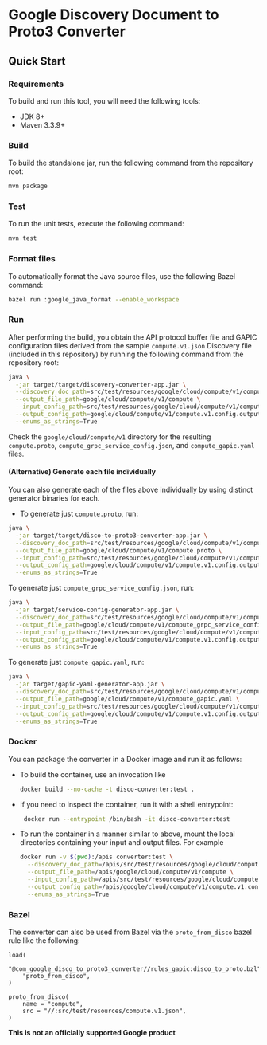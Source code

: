 # Google Discovery Document to Proto3 Converter

## Quick Start

### Requirements
To build and run this tool, you will need the following tools:
- JDK 8+
- Maven 3.3.9+

### Build
To build the standalone jar, run the following command from the repository root:
```sh
mvn package
```

### Test
To run the unit tests, execute the following command:
```sh
mvn test
```

### Format files
To automatically format the Java source files, use the following Bazel command:

```sh
bazel run :google_java_format --enable_workspace
```

### Run
After performing the build, you obtain the API protocol buffer file and GAPIC
configuration files derived from the sample `compute.v1.json` Discovery file
(included in this repository) by running the following command from the
repository root:

```sh
java \
  -jar target/target/discovery-converter-app.jar \
  --discovery_doc_path=src/test/resources/google/cloud/compute/v1/compute.v1.json \
  --output_file_path=google/cloud/compute/v1/compute \
  --input_config_path=src/test/resources/google/cloud/compute/v1/compute.v1.config.input.json \
  --output_config_path=google/cloud/compute/v1/compute.v1.config.output.json \
  --enums_as_strings=True
```

Check the `google/cloud/compute/v1` directory for the resulting `compute.proto`,
`compute_grpc_service_config.json`, and `compute_gapic.yaml` files.

#### (Alternative) Generate each file individually
You can also generate each of the files above individually by using distinct generator binaries for each.

* To generate just `compute.proto`, run:

```sh
java \
  -jar target/target/disco-to-proto3-converter-app.jar \
  --discovery_doc_path=src/test/resources/google/cloud/compute/v1/compute.v1.json \
  --output_file_path=google/cloud/compute/v1/compute.proto \
  --input_config_path=src/test/resources/google/cloud/compute/v1/compute.v1.config.input.json \
  --output_config_path=google/cloud/compute/v1/compute.v1.config.output.json \
  --enums_as_strings=True
```

To generate just `compute_grpc_service_config.json`, run:

```sh
java \
  -jar target/service-config-generator-app.jar \
  --discovery_doc_path=src/test/resources/google/cloud/compute/v1/compute.v1.json \
  --output_file_path=google/cloud/compute/v1/compute_grpc_service_config.json \
  --input_config_path=src/test/resources/google/cloud/compute/v1/compute.v1.config.input.json \
  --output_config_path=google/cloud/compute/v1/compute.v1.config.output.json \
  --enums_as_strings=True
```

To generate just `compute_gapic.yaml`, run:

```sh
java \
  -jar target/gapic-yaml-generator-app.jar \
  --discovery_doc_path=src/test/resources/google/cloud/compute/v1/compute.v1.json \
  --output_file_path=google/cloud/compute/v1/compute_gapic.yaml \
  --input_config_path=src/test/resources/google/cloud/compute/v1/compute.v1.config.input.json \
  --output_config_path=google/cloud/compute/v1/compute.v1.config.output.json \
  --enums_as_strings=True
```


### Docker
You can package the converter in a Docker image and run it as follows:

* To build the container, use an invocation like

   ```sh
   docker build --no-cache -t disco-converter:test .
   ```

* If you need to inspect the container, run it with a shell entrypoint:

   ```sh
    docker run --entrypoint /bin/bash -it disco-converter:test
   ```

* To run the container in a manner similar to above, mount the local directories
  containing your input and output files. For example

   ```sh
   docker run -v $(pwd):/apis converter:test \
     --discovery_doc_path=/apis/src/test/resources/google/cloud/compute/v1/compute.v1.json \
     --output_file_path=/apis/google/cloud/compute/v1/compute \
     --input_config_path=/apis/src/test/resources/google/cloud/compute/v1/compute.v1.config.input.json \
     --output_config_path=/apis/google/cloud/compute/v1/compute.v1.config.output.json  \
     --enums_as_strings=True
   ```



### Bazel
The converter can also be used from Bazel via the `proto_from_disco` bazel rule
like the following:

```bzl
load(
    "@com_google_disco_to_proto3_converter//rules_gapic:disco_to_proto.bzl",
    "proto_from_disco",
)

proto_from_disco(
    name = "compute",
    src = "//:src/test/resources/compute.v1.json",
)
```

**This is not an officially supported Google product**
